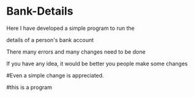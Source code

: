 # Bank-Details

Here I have developed a simple program to run the 

details of a person's bank account 

There many errors and many changes need to be done

If you have any idea, it would be better you people make some changes

#Even a simple change is appreciated.

#this is a program
